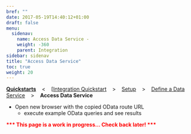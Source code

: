 ```yaml
---
bref: ""
date: 2017-05-19T14:40:12+01:00
draft: false
menu:
  sidenav:
    name: Access Data Service -
    weight: -360
    parent: Integration
sidebar: sidenav
title: "Access Data Service"
toc: true
weight: 20
---
```

[**Quickstarts**](../..) &nbsp;&nbsp; < &nbsp;&nbsp; [[Integration Quickstart](..)  &nbsp;&nbsp; >  &nbsp;&nbsp; [Setup](../setup)  &nbsp;&nbsp; >  &nbsp;&nbsp; [Define a Data Service](../define-data-service)  &nbsp;&nbsp; >  &nbsp;&nbsp; **Access Data Service**

- Open new browser with the copied OData route URL
  - execute example OData queries and see results
  
<div>
<strong><font color="red" emphasis="bold">*** This page is a work in progress... Check back later! ***</strong>
</div>
